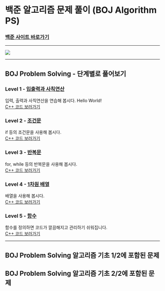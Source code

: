 # 백준 알고리즘 문제 풀이 (BOJ Algorithm PS)
### [백준 사이트 바로가기](https://www.acmicpc.net/)
- - -

<img src = "https://user-images.githubusercontent.com/58673491/188276507-4327a1ec-f3cb-4c2f-a025-871ef9f9ad6c.png"/>

- - -
## BOJ Problem Solving - 단계별로 풀어보기
### Level 1 - [입출력과 사칙연산](https://www.acmicpc.net/step/1)
입력, 출력과 사칙연산을 연습해 봅시다. Hello World!  
[C++ 코드 보러가기](https://github.com/kangdy25/BOJ_Algorithm/tree/master/01_IO_Operation)
### Level 2 - [조건문](https://www.acmicpc.net/step/4)
if 등의 조건문을 사용해 봅시다.  
[C++ 코드 보러가기](https://github.com/kangdy25/BOJ_Algorithm/tree/master/02_Conditional_Statement)
### Level 3 - [반복문](https://www.acmicpc.net/step/3)
for, while 등의 반복문을 사용해 봅시다.  
[C++ 코드 보러가기](https://github.com/kangdy25/BOJ_Algorithm/tree/master/03_Loop_Statement)
### Level 4 - [1차원 배열](https://www.acmicpc.net/step/6)
배열을 사용해 봅시다.  
[C++ 코드 보러가기](https://github.com/kangdy25/BOJ_Algorithm/tree/master/04_One-Dimensional_Array)
### Level 5 - [함수](https://www.acmicpc.net/step/5)
함수를 정의하면 코드가 깔끔해지고 관리하기 쉬워집니다.  
[C++ 코드 보러가기](https://github.com/kangdy25/BOJ_Algorithm/tree/master/05_Function)
- - -
## BOJ Problem Solving 알고리즘 기초 1/2에 포함된 문제

## BOJ Problem Solving 알고리즘 기초 2/2에 포함된 문제
